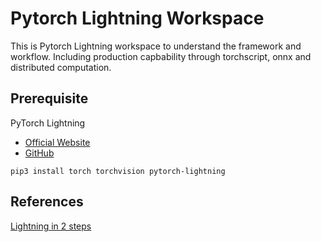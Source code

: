 # Pytorch Lightning Workspace

This is Pytorch Lightning workspace to understand the framework and workflow.
Including production capbability through torchscript, onnx and distributed computation.

## Prerequisite

PyTorch Lightning
* [Official Website](https://www.pytorchlightning.ai/)
* [GitHub](https://github.com/PyTorchLightning/pytorch-lightning)

```
pip3 install torch torchvision pytorch-lightning
```

## References
[Lightning in 2 steps](https://pytorch-lightning.readthedocs.io/en/stable/new-project.html)
